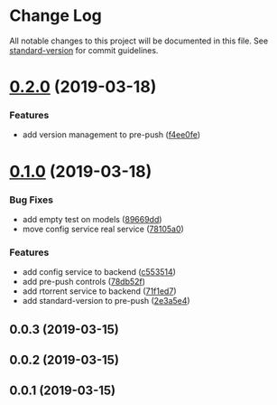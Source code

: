 # Change Log

All notable changes to this project will be documented in this file. See [standard-version](https://github.com/conventional-changelog/standard-version) for commit guidelines.

<a name="0.2.0"></a>
# [0.2.0](https://github.com/bibulle/seed-me-home/compare/v0.1.0...v0.2.0) (2019-03-18)


### Features

* add version management to pre-push ([f4ee0fe](https://github.com/bibulle/seed-me-home/commit/f4ee0fe))



<a name="0.1.0"></a>
# [0.1.0](https://github.com/bibulle/seed-me-home/compare/v0.0.3...v0.1.0) (2019-03-18)


### Bug Fixes

* add empty test on models ([89669dd](https://github.com/bibulle/seed-me-home/commit/89669dd))
* move config service real service ([78105a0](https://github.com/bibulle/seed-me-home/commit/78105a0))


### Features

* add config service to backend ([c553514](https://github.com/bibulle/seed-me-home/commit/c553514))
* add pre-push controls ([78db52f](https://github.com/bibulle/seed-me-home/commit/78db52f))
* add rtorrent service to backend ([71f1ed7](https://github.com/bibulle/seed-me-home/commit/71f1ed7))
* add standard-version to pre-push ([2e3a5e4](https://github.com/bibulle/seed-me-home/commit/2e3a5e4))



<a name="0.0.3"></a>
## 0.0.3 (2019-03-15)



<a name="0.0.2"></a>
## 0.0.2 (2019-03-15)



<a name="0.0.1"></a>
## 0.0.1 (2019-03-15)
